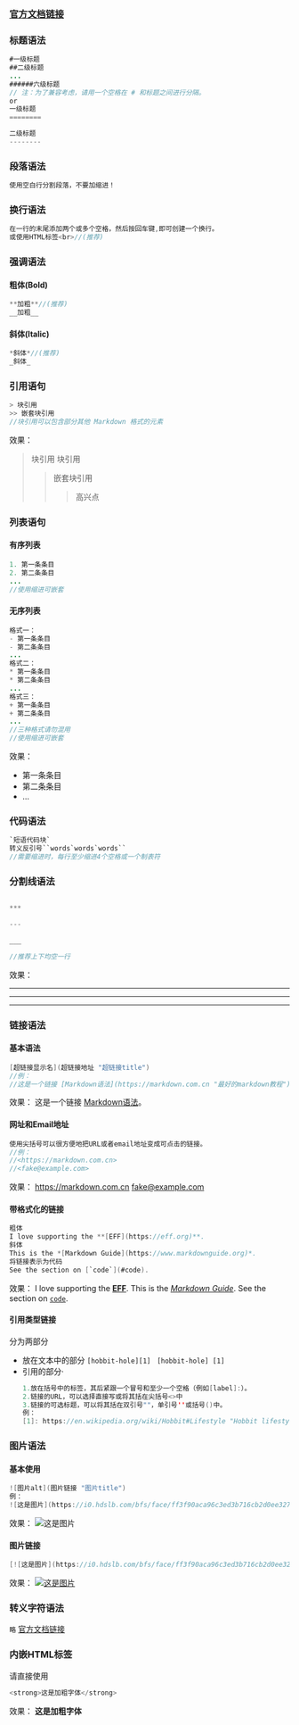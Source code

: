 ### [官方文档链接](https://markdown.com.cn/basic-syntax/)
### 标题语法
```java
#一级标题
##二级标题
...
######六级标题
// 注：为了兼容考虑，请用一个空格在 # 和标题之间进行分隔。
or
一级标题
========

二级标题
--------
```
### 段落语法
```java
使用空白行分割段落，不要加缩进！
```
### 换行语法
```java
在一行的末尾添加两个或多个空格，然后按回车键,即可创建一个换行。
或使用HTML标签<br>//(推荐)
```
### 强调语法
#### 粗体(Bold)
```java
**加粗**//(推荐)
__加粗__
```
#### 斜体(Italic)
```java
*斜体*//(推荐)
_斜体_
```
### 引用语句
```java
> 块引用
>> 嵌套块引用
//块引用可以包含部分其他 Markdown 格式的元素
```
效果：
> 块引用
> 块引用
>> 嵌套块引用
>>> 高兴点
### 列表语句
#### 有序列表
```java
1. 第一条条目
2. 第二条条目
...
//使用缩进可嵌套
```
#### 无序列表
```java
格式一：
- 第一条条目
- 第二条条目
...
格式二：
* 第一条条目
* 第二条条目
...
格式三：
+ 第一条条目
+ 第二条条目
...
//三种格式请勿混用
//使用缩进可嵌套
```
效果：
- 第一条条目
- 第二条条目
- ...
### 代码语法
```java
`短语代码块`
转义反引号``words`words`words``
//需要缩进时，每行至少缩进4个空格或一个制表符
```
### 分割线语法
```java

***

---

___

//推荐上下均空一行
```
效果：

***

---

___

### 链接语法
#### 基本语法
```java
[超链接显示名](超链接地址 "超链接title")
//例：
//这是一个链接 [Markdown语法](https://markdown.com.cn "最好的markdown教程")。

```
效果：
这是一个链接 [Markdown语法](https://markdown.com.cn "最好的markdown教程")。
#### 网址和Email地址
```java
使用尖括号可以很方便地把URL或者email地址变成可点击的链接。
//例：
//<https://markdown.com.cn>
//<fake@example.com>
```
效果：
<https://markdown.com.cn>
<fake@example.com>
#### 带格式化的链接
```java
粗体
I love supporting the **[EFF](https://eff.org)**.
斜体
This is the *[Markdown Guide](https://www.markdownguide.org)*.
将链接表示为代码
See the section on [`code`](#code).
```
效果：
I love supporting the **[EFF](https://eff.org)**.
This is the *[Markdown Guide](https://www.markdownguide.org)*.
See the section on [`code`](#code).
#### 引用类型链接
分为两部分
- 放在文本中的部分
    `[hobbit-hole][1] `
    `[hobbit-hole] [1] `
- 引用的部分·
    ```java
    1.放在括号中的标签，其后紧跟一个冒号和至少一个空格（例如[label]:）。
    2.链接的URL，可以选择直接写或将其括在尖括号<>中
    3.链接的可选标题，可以将其括在双引号""，单引号''或括号()中。
    例：
    [1]: https://en.wikipedia.org/wiki/Hobbit#Lifestyle "Hobbit lifestyles"
    ```
    
### 图片语法
#### 基本使用
```java
![图片alt](图片链接 "图片title")
例：
![这是图片](https://i0.hdslb.com/bfs/face/ff3f90aca96c3ed3b716cb2d0ee327adbd9052ea.jpg@150w_150h.jpg "b站头像")
```
效果：
![这是图片](https://i0.hdslb.com/bfs/face/ff3f90aca96c3ed3b716cb2d0ee327adbd9052ea.jpg@150w_150h.jpg "b站头像")
#### 图片链接
```java
[![这是图片](https://i0.hdslb.com/bfs/face/ff3f90aca96c3ed3b716cb2d0ee327adbd9052ea.jpg@150w_150h.jpg "b站头像")](https://space.bilibili.com/132533277?spm_id_from=333.1007.0.0)
```
效果：
[![这是图片](https://i0.hdslb.com/bfs/face/ff3f90aca96c3ed3b716cb2d0ee327adbd9052ea.jpg@150w_150h.jpg "b站头像")](https://space.bilibili.com/132533277?spm_id_from=333.1007.0.0)
### 转义字符语法
`略`
[官方文档链接](https://markdown.com.cn/basic-syntax/escaping-characters.html)
### 内嵌HTML标签
请直接使用
```java
<strong>这是加粗字体</strong>
```
效果：
<strong>这是加粗字体</strong>